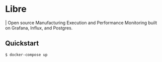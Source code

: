 # Libre
| Open source Manufacturing Execution and Performance Monitoring built on Grafana, Influx, and Postgres.

## Quickstart

```sh
$ docker-compose up
```